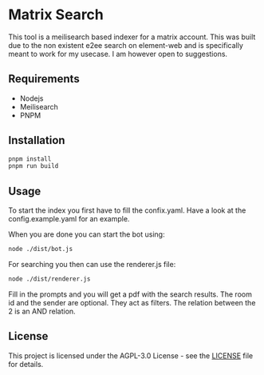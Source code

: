 # Matrix Search

This tool is a meilisearch based indexer for a matrix account.
This was built due to the non existent e2ee search on element-web and is specifically
meant to work for my usecase. I am however open to suggestions.

## Requirements

- Nodejs
- Meilisearch
- PNPM

## Installation

```bash
pnpm install
pnpm run build
```

## Usage

To start the index you first have to fill the confix.yaml.
Have a look at the config.example.yaml for an example.

When you are done you can start the bot using:

```bash
node ./dist/bot.js
```

For searching you then can use the renderer.js file:

```bash
node ./dist/renderer.js
```

Fill in the prompts and you will get a pdf with the search results.
The room id and the sender are optional. They act as filters.
The relation between the 2 is an AND relation.

## License

This project is licensed under the AGPL-3.0 License - see the [LICENSE](LICENSE) file for details.
